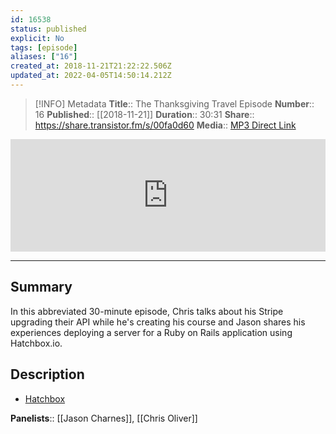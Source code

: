 ```yaml
---
id: 16538
status: published
explicit: No
tags: [episode]
aliases: ["16"]
created_at: 2018-11-21T21:22:22.506Z
updated_at: 2022-04-05T14:50:14.212Z
---
```


> [!INFO] Metadata
> **Title**:: The Thanksgiving Travel Episode
> **Number**:: 16
> **Published**:: [[2018-11-21]]
> **Duration**:: 30:31
> **Share**:: <https://share.transistor.fm/s/00fa0d60>
> **Media**:: [MP3 Direct Link](https://dts.podtrac.com/redirect.mp3/media.transistor.fm/00fa0d60/00fa0d60.mp3)

<iframe width="100%" height="180" frameborder="no" scrolling="no" seamless src="https://share.transistor.fm/e/00fa0d60/dark"></iframe>

---

## Summary

In this abbreviated 30-minute episode, Chris talks about his Stripe upgrading their API while he's creating his course and Jason shares his experiences deploying a server for a Ruby on Rails application using Hatchbox.io.

## Description

- [Hatchbox](https://hatchbox.io)

**Panelists**:: [[Jason Charnes]], [[Chris Oliver]]
